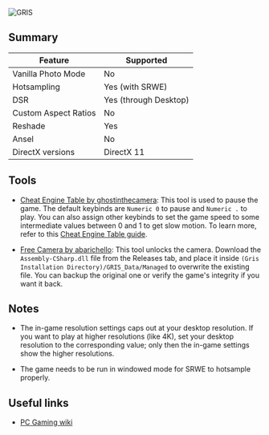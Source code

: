 ![GRIS](Images\gris_header.png "Shot by cHota gAbbar")

## Summary

Feature | Supported
--|--
Vanilla Photo Mode | No
Hotsampling | Yes (with SRWE)
DSR | Yes (through Desktop)
Custom Aspect Ratios | No
Reshade | Yes
Ansel | No
DirectX versions | DirectX 11

## Tools

* [Cheat Engine Table by ghostinthecamera](..\CheatTables\ghostinthecamera-GRIS-timescale.CT): This tool is used to pause the game. The default keybinds are `Numeric 0` to pause and `Numeric .` to play. You can also assign other keybinds to set the game speed to some intermediate values between 0 and 1 to get slow motion. To learn more, refer to this [Cheat Engine Table guide](https://framedsc.github.io/GeneralGuides/cheat_engine_tables.htm).

* [Free Camera by abarichello](https://github.com/abarichello/GRIS-free-camera): This tool unlocks the camera. Download the `Assembly-CSharp.dll` file from the Releases tab, and place it inside `(Gris Installation Directory)/GRIS_Data/Managed` to overwrite the existing file. You can backup the original one or verify the game's integrity if you want it back.

## Notes
* The in-game resolution settings caps out at your desktop resolution. If you want to play at higher resolutions (like 4K), set your desktop resolution to the corresponding value; only then the in-game settings show the higher resolutions. 

* The game needs to be run in windowed mode for SRWE to hotsample properly.


## Useful links

* [PC Gaming wiki](https://www.pcgamingwiki.com/wiki/GRIS)